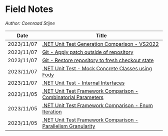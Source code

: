 # Field Notes

*Author: Coenraad Stijne*

| Date       | Title                                                                           |
| ---------- | ------------------------------------------------------------------------------- |
| 2023/11/07 | [.NET Unit Test Generation Comparison - VS2022](./7/README.md)                  |
| 2023/11/07 | [Git - Apply patch outside of repository](./6/README.md)                        |
| 2023/11/07 | [Git - Restore repository to fresh checkout state](./5/README.md)               |
| 2023/11/07 | [.NET Unit Test - Mock Concrete Classes using Fody](./4/README.md)              |
| 2023/11/07 | [.NET Unit Test - Internal Interfaces](./3/README.md)                           |
| 2023/11/05 | [.NET Unit Test Framework Comparison - Combinatorial Parameters](./2/README.md) |
| 2023/11/05 | [.NET Unit Test Framework Comparison - Enum Iteration](./1/README.md)           |
| 2023/11/05 | [.NET Unit Test Framework Comparison - Parallelism Granularity](./0/README.md)  |

